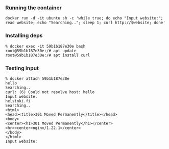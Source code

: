 ### Running the container

```shell
docker run -d -it ubuntu sh -c 'while true; do echo "Input website:"; read website; echo "Searching.."; sleep 1; curl http://$website; done'
```

### Installing deps

```shell
% docker exec -it 59b1b187e30e bash
root@59b1b187e30e:/# apt update
root@59b1b187e30e:/# apt install curl
```

### Testing input

```shell
% docker attach 59b1b187e30e       
hello
Searching..
curl: (6) Could not resolve host: hello
Input website:
helsinki.fi
Searching..
<html>
<head><title>301 Moved Permanently</title></head>
<body>
<center><h1>301 Moved Permanently</h1></center>
<hr><center>nginx/1.22.1</center>
</body>
</html>
Input website:
```
